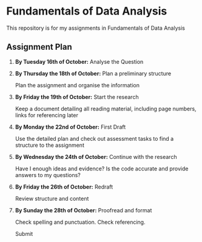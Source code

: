 # **Fundamentals of Data Analysis**

This repository is for my assignments in Fundamentals of Data Analysis

   ## Assignment Plan

   1. **By Tuesday 16th of October:** Analyse the Question


   1. **By Thursday the 18th of October:** Plan a preliminary structure
   
      Plan the assignment and organise the information
    

   1. **By Friday the 19th of October:** Start the research
   
      Keep a document detailing all reading material, including page numbers, links for referencing later


   1. **By Monday the 22nd of October:** First Draft
   
      Use the detailed plan and check out assessment tasks to find a structure to the assignment
   
   
   1. **By Wednesday the 24th of October:** Continue with the research
   
      Have I enough ideas and evidence? Is the code accurate and provide answers to my questions?
   
   
   1. **By Friday the 26th of October:** Redraft
   
      Review structure and content
   
   
   1. **By Sunday the 28th of October:** Proofread and format
   
      Check spelling and punctuation. Check referencing.
      
      Submit


